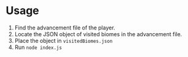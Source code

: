 # Usage

1. Find the advancement file of the player.
2. Locate the JSON object of visited biomes in the advancement file.
3. Place the object in `visitedBiomes.json`
4. Run `node index.js`
